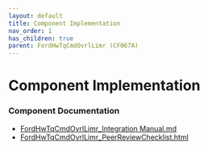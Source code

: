 ```yaml
---
layout: default
title: Component Implementation
nav_order: 1
has_children: true
parent: FordHwTqCmdOvrlLimr (CF067A)
---
```

# Component Implementation
### Component Documentation

- [FordHwTqCmdOvrlLimr_Integration Manual.md](doc/FordHwTqCmdOvrlLimr_Integration%20Manual.md)
- [FordHwTqCmdOvrlLimr_PeerReviewChecklist.html](doc/FordHwTqCmdOvrlLimr_PeerReviewChecklist.html)

